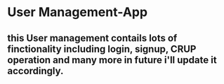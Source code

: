 # User Management-App
## this User management contails lots of finctionality including login, signup, CRUP operation and many more in future i'll update it accordingly.
